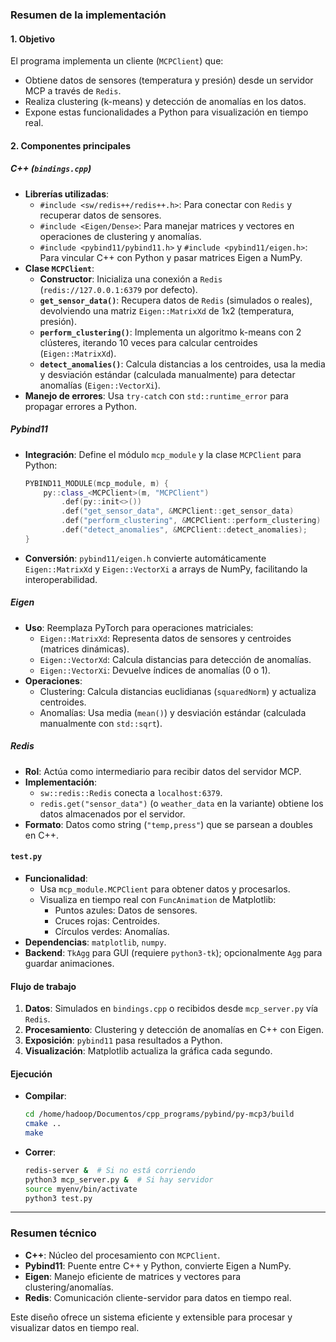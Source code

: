 
### Resumen de la implementación

#### 1. **Objetivo**
El programa implementa un cliente (`MCPClient`) que:
- Obtiene datos de sensores (temperatura y presión) desde un servidor MCP a través de `Redis`.
- Realiza clustering (k-means) y detección de anomalías en los datos.
- Expone estas funcionalidades a Python para visualización en tiempo real.

#### 2. **Componentes principales**

##### **C++ (`bindings.cpp`)**
- **Librerías utilizadas**:
  - `#include <sw/redis++/redis++.h>`: Para conectar con `Redis` y recuperar datos de sensores.
  - `#include <Eigen/Dense>`: Para manejar matrices y vectores en operaciones de clustering y anomalías.
  - `#include <pybind11/pybind11.h>` y `#include <pybind11/eigen.h>`: Para vincular C++ con Python y pasar matrices Eigen a NumPy.
- **Clase `MCPClient`**:
  - **Constructor**: Inicializa una conexión a `Redis` (`redis://127.0.0.1:6379` por defecto).
  - **`get_sensor_data()`**: Recupera datos de `Redis` (simulados o reales), devolviendo una matriz `Eigen::MatrixXd` de 1x2 (temperatura, presión).
  - **`perform_clustering()`**: Implementa un algoritmo k-means con 2 clústeres, iterando 10 veces para calcular centroides (`Eigen::MatrixXd`).
  - **`detect_anomalies()`**: Calcula distancias a los centroides, usa la media y desviación estándar (calculada manualmente) para detectar anomalías (`Eigen::VectorXi`).
- **Manejo de errores**: Usa `try-catch` con `std::runtime_error` para propagar errores a Python.

##### **Pybind11**
- **Integración**: Define el módulo `mcp_module` y la clase `MCPClient` para Python:
  ```cpp
  PYBIND11_MODULE(mcp_module, m) {
      py::class_<MCPClient>(m, "MCPClient")
          .def(py::init<>())
          .def("get_sensor_data", &MCPClient::get_sensor_data)
          .def("perform_clustering", &MCPClient::perform_clustering)
          .def("detect_anomalies", &MCPClient::detect_anomalies);
  }
  ```
- **Conversión**: `pybind11/eigen.h` convierte automáticamente `Eigen::MatrixXd` y `Eigen::VectorXi` a arrays de NumPy, facilitando la interoperabilidad.

##### **Eigen**
- **Uso**: Reemplaza PyTorch para operaciones matriciales:
  - `Eigen::MatrixXd`: Representa datos de sensores y centroides (matrices dinámicas).
  - `Eigen::VectorXd`: Calcula distancias para detección de anomalías.
  - `Eigen::VectorXi`: Devuelve índices de anomalías (0 o 1).
- **Operaciones**:
  - Clustering: Calcula distancias euclidianas (`squaredNorm`) y actualiza centroides.
  - Anomalías: Usa media (`mean()`) y desviación estándar (calculada manualmente con `std::sqrt`).

##### **Redis**
- **Rol**: Actúa como intermediario para recibir datos del servidor MCP.
- **Implementación**: 
  - `sw::redis::Redis` conecta a `localhost:6379`.
  - `redis.get("sensor_data")` (o `weather_data` en la variante) obtiene los datos almacenados por el servidor.
- **Formato**: Datos como string (`"temp,press"`) que se parsean a doubles en C++.

####  **`test.py`**
- **Funcionalidad**:
  - Usa `mcp_module.MCPClient` para obtener datos y procesarlos.
  - Visualiza en tiempo real con `FuncAnimation` de Matplotlib:
    - Puntos azules: Datos de sensores.
    - Cruces rojas: Centroides.
    - Círculos verdes: Anomalías.
- **Dependencias**: `matplotlib`, `numpy`.
- **Backend**: `TkAgg` para GUI (requiere `python3-tk`); opcionalmente `Agg` para guardar animaciones.

####  **Flujo de trabajo**
1. **Datos**: Simulados en `bindings.cpp` o recibidos desde `mcp_server.py` vía `Redis`.
2. **Procesamiento**: Clustering y detección de anomalías en C++ con Eigen.
3. **Exposición**: `pybind11` pasa resultados a Python.
4. **Visualización**: Matplotlib actualiza la gráfica cada segundo.

#### **Ejecución**
- **Compilar**:
  ```bash
  cd /home/hadoop/Documentos/cpp_programs/pybind/py-mcp3/build
  cmake ..
  make
  ```
- **Correr**:
  ```bash
  redis-server &  # Si no está corriendo
  python3 mcp_server.py &  # Si hay servidor
  source myenv/bin/activate
  python3 test.py
  ```

---

### Resumen técnico
- **C++**: Núcleo del procesamiento con `MCPClient`.
- **Pybind11**: Puente entre C++ y Python, convierte Eigen a NumPy.
- **Eigen**: Manejo eficiente de matrices y vectores para clustering/anomalías.
- **Redis**: Comunicación cliente-servidor para datos en tiempo real.
  
Este diseño ofrece un sistema eficiente y extensible para procesar y visualizar datos en tiempo real.
